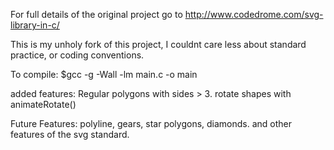 For full details of the original project go to
http://www.codedrome.com/svg-library-in-c/

This is my unholy fork of this project, I couldnt care less about standard practice, or coding conventions.

To compile:
$gcc -g -Wall -lm main.c -o main

added features: Regular polygons with sides > 3. 
                rotate shapes with animateRotate()

Future Features: polyline, gears, star polygons, diamonds. and other features of the svg standard. 

